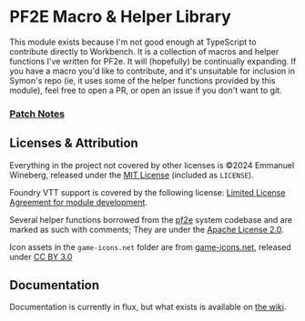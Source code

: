 # PF2E Macro & Helper Library
This module exists because I'm not good enough at TypeScript to contribute directly to Workbench. 
It is a collection of macros and helper functions I've written for PF2e. It will (hopefully) be continually expanding. If you have a macro you'd like to contribute, and it's unsuitable for inclusion in Symon's repo (ie, it uses some of the helper functions provided by this module), feel free to open a PR, or open an issue if you don't want to git.

### [Patch Notes](https://github.com/esheyw/pf2e-macro-helper-library/blob/main/CHANGELOG.md)

## Licenses & Attribution
Everything in the project not covered by other licenses is ©2024 Emmanuel Wineberg, released under the [MIT License](https://opensource.org/license/mit/) (included as `LICENSE`).

Foundry VTT support is covered by the following license: [Limited License Agreement for module development](https://foundryvtt.com/article/license/).

Several helper functions borrowed from the [pf2e](https://github.com/foundryvtt/pf2e/) system codebase and are marked as such with comments; They are under the [Apache License 2.0](https://www.apache.org/licenses/LICENSE-2.0).

Icon assets in the `game-icons.net` folder are from [game-icons.net](https://game-icons.net/), released under [CC BY 3.0](https://creativecommons.org/licenses/by/3.0/)

## Documentation

Documentation is currently in flux, but what exists is available on [the wiki](https://github.com/esheyw/pf2e-macro-helper-library/wiki/Interim-API-Reference).